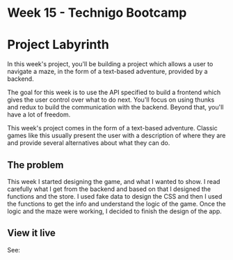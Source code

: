 # Week 15 - Technigo Bootcamp

# Project Labyrinth

In this week's project, you'll be building a project which allows a user to navigate a maze, in the form of a text-based adventure, provided by a backend.

The goal for this week is to use the API specified to build a frontend which gives the user control over what to do next. You'll focus on using thunks and redux to build the communication with the backend.  Beyond that, you'll have a lot of freedom.

This week's project comes in the form of a text-based adventure. Classic games like this usually present the user with a description of where they are and provide several alternatives about what they can do.

## The problem

This week I started designing the game, and what I wanted to show. I read carefully what I get from the backend and based on that I designed the functions and the store. I used fake data to design the CSS and then I used the functions to get the info and understand the logic of the game. Once the logic and the maze were working, I decided to finish the design of the app. 

## View it live

See: 